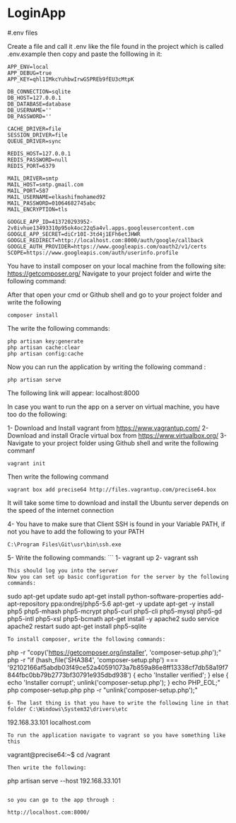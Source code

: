 # LoginApp

#.env files


Create a file and  call it .env like the file found in the project which is called .env.example then copy and paste the folllowing in it:
```
APP_ENV=local
APP_DEBUG=true
APP_KEY=qhl1IMkcYuhbwIrwGSPREb9fEU3cMtpK

DB_CONNECTION=sqlite
DB_HOST=127.0.0.1
DB_DATABASE=database
DB_USERNAME=''
DB_PASSWORD=''

CACHE_DRIVER=file
SESSION_DRIVER=file
QUEUE_DRIVER=sync

REDIS_HOST=127.0.0.1
REDIS_PASSWORD=null
REDIS_PORT=6379

MAIL_DRIVER=smtp
MAIL_HOST=smtp.gmail.com
MAIL_PORT=587
MAIL_USERNAME=elkashifmohamed92
MAIL_PASSWORD=01064682745abc
MAIL_ENCRYPTION=tls

GOOGLE_APP_ID=413720293952-2v8ivhue13493310p95ok4oc22q5a4vl.apps.googleusercontent.com
GOOGLE_APP_SECRET=diCr10I-3td4j1EFh6etJHWR
GOOGLE_REDIRECT=http://localhost.com:8000/auth/google/callback
GOOGLE_AUTH_PROVIDER=https://www.googleapis.com/oauth2/v1/certs
SCOPE=https://www.googleapis.com/auth/userinfo.profile

```

You have to install composer on your local machine from the following site: https://getcomposer.org/
Navigate to your project folder and wirte the following command:


After that open your cmd or Github shell and go to your project folder and write the following
```
composer install
```

The write the following commands:

```
php artisan key:generate
php artisan cache:clear
php artisan config:cache
```
Now you can run the application by writing the following command :
```
php artisan serve
```
The following link will appear: localhost:8000


In case you want to run the app on a server on virtual machine, you have too do the following:

1- Download and Install vagrant from https://www.vagrantup.com/
2- Download and install Oracle virtual box from https://www.virtualbox.org/
3- Navigate to your project folder using Github shell and write the following commanf
   ```
   vagrant init
   ```
   Then write the following command
   ```
   vagrant box add precise64 http://files.vagrantup.com/precise64.box
   ```
   It will take some time to download and install the Ubuntu server depends on the speed of the internet connection

 4- You have to make sure that Client SSH is found in your Variable PATH, if not you have to add the following to your PATH
 ```
 C:\Program Files\Git\usr\bin\ssh.exe   
```
5- Write the following commands:
    ```
   1- vagrant up
   2- vagrant ssh
   ```
This should log you into the server 
Now you can set up basic configuration for the server by the following commands:

```
sudo apt-get update
sudo apt-get install python-software-properties
add-apt-repository ppa:ondrej/php5-5.6
apt-get -y update
apt-get -y install php5 php5-mhash php5-mcrypt php5-curl php5-cli php5-mysql php5-gd php5-intl php5-xsl php5-bcmath
apt-get install -y apache2
sudo service apache2 restart
sudo apt-get install php5-sqlite
```
To install composer, write the following commands:
```
php -r "copy('https://getcomposer.org/installer', 'composer-setup.php');"
php -r "if (hash_file('SHA384', 'composer-setup.php') === '92102166af5abdb03f49ce52a40591073a7b859a86e8ff13338cf7db58a19f7844fbc0bb79b2773bf30791e935dbd938') { echo 'Installer verified'; } else { echo 'Installer corrupt'; unlink('composer-setup.php'); } echo PHP_EOL;"
php composer-setup.php
php -r "unlink('composer-setup.php');"
```
6- The last thing is that you have to write the following line in that folder C:\Windows\System32\drivers\etc 
```
192.168.33.101  localhost.com
```
To run the application navigate to vagrant so you have something like this
```
vagrant@precise64:~$ cd /vagrant
```
Then write the following:
```
php artisan serve --host 192.168.33.101
```

so you can go to the app through :

http://localhost.com:8000/

